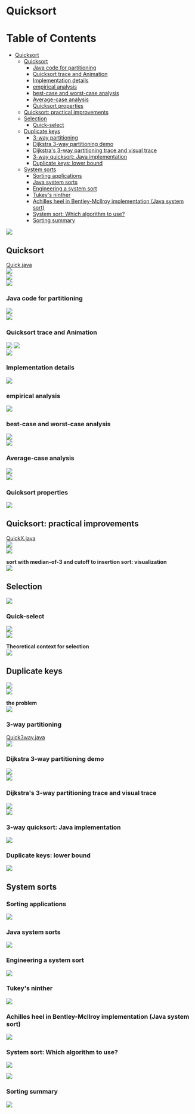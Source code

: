 # Quicksort
Table of Contents
=================

   * [Quicksort](#quicksort)
      * [Quicksort](#quicksort-1)
         * [Java code for partitioning](#java-code-for-partitioning)
         * [Quicksort trace and Animation](#quicksort-trace-and-animation)
         * [Implementation details](#implementation-details)
         * [empirical analysis](#empirical-analysis)
         * [best-case and worst-case analysis](#best-case-and-worst-case-analysis)
         * [Average-case analysis](#average-case-analysis)
         * [Quicksort properties](#quicksort-properties)
      * [Quicksort: practical improvements](#quicksort-practical-improvements)
      * [Selection](#selection)
         * [Quick-select](#quick-select)
      * [Duplicate keys](#duplicate-keys)
         * [3-way partitioning](#3-way-partitioning)
         * [Dijkstra 3-way partitioning demo](#dijkstra-3-way-partitioning-demo)
         * [Dijkstra's 3-way partitioning trace and visual trace](#dijkstras-3-way-partitioning-trace-and-visual-trace)
         * [3-way quicksort: Java implementation](#3-way-quicksort-java-implementation)
         * [Duplicate keys: lower bound](#duplicate-keys-lower-bound)
      * [System sorts](#system-sorts)
         * [Sorting applications](#sorting-applications)
         * [Java system sorts](#java-system-sorts)
         * [Engineering a system sort](#engineering-a-system-sort)
         * [Tukey's ninther](#tukeys-ninther)
         * [Achilles heel in Bentley-McIlroy implementation (Java system sort)](#achilles-heel-in-bentley-mcilroy-implementation-java-system-sort)
         * [System sort: Which algorithm to use?](#system-sort-which-algorithm-to-use)
         * [Sorting summary](#sorting-summary)
         
![](media/14858486968970.jpg)

## Quicksort
[Quick.java](../java/src/main/java/com/linbo/algs/examples/Quick.java)<br>
![](media/14858488006458.jpg)<br>
![](media/14858488114593.jpg)<br>
![](media/14858488209815.jpg)<br>

### Java code for partitioning![](media/14858490392229.jpg)<br>
![](media/14858490594994.jpg)<br>

### Quicksort trace and Animation
![](media/quick-sort_random.gif)
![](media/quick-sort_nearly-sorted.gif)<br>
![](media/14858491675250.jpg)

### Implementation details
![](media/14858494882511.jpg)

### empirical analysis
![](media/14858495123896.jpg)

### best-case and worst-case analysis
![](media/14858496413799.jpg)<br>
![](media/14858496520129.jpg)

### Average-case analysis
![](media/14858497109854.jpg)<br>
![](media/14858497213536.jpg)

### Quicksort properties
![](media/14858501722521.jpg)

## Quicksort: practical improvements
[QuickX.java](https://github.com/kevin-wayne/algs4/blob/master/src/main/java/edu/princeton/cs/algs4/QuickX.java)<br>
![](media/14858502210451.jpg)<br>
![](media/14858502885022.jpg)

**sort with median-of-3 and cutoff to insertion sort: visualization**<br>
![](media/14858503422165.jpg)

## Selection
![](media/14858508191488.jpg)

### Quick-select
![](media/14858508904461.jpg)<br>
![](media/14858509589622.jpg)

**Theoretical context for selection**<br>
![](media/14858510641248.jpg)

## Duplicate keys
![](media/14858511547141.jpg)<br>
![](media/14858511672669.jpg)

**the problem**<br>
![](media/14858512269427.jpg)

### 3-way partitioning
[Quick3way.java](../java/src/main/java/com/linbo/algs/examples/Quick3way.java)<br>
![](media/14858513073911.jpg)

### Dijkstra 3-way partitioning demo
![](media/14858513803516.jpg)<br>
![](media/14858514535433.jpg)

### Dijkstra's 3-way partitioning trace and visual trace
![](media/14858522649651.jpg)<br>
![](media/14858523186183.jpg)

### 3-way quicksort: Java implementation
![](media/14858523355974.jpg)

### Duplicate keys: lower bound
![](media/14858523905363.jpg)

## System sorts
### Sorting applications
![](media/14858534685801.jpg)

### Java system sorts
![](media/14858534940481.jpg)

### Engineering a system sort
![](media/14858537122311.jpg)

### Tukey's ninther
![](media/14858537428608.jpg)

### Achilles heel in Bentley-McIlroy implementation (Java system sort)
![](media/14858538139767.jpg)

### System sort: Which algorithm to use?
![](media/14858538613278.jpg)

![](media/14858538989579.jpg)

### Sorting summary
![](media/14858539444533.jpg)


